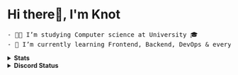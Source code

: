# Hi there👋, I'm Knot 

<pre>
- 👨‍🎓 I’m studying Computer science at University 🎓
- 🌱 I’m currently learning Frontend, Backend, DevOps & everything 🤪
</pre>
<!-- 
<details open><summary><strong>Tech stacks</strong></summary>
<img src="https://img.shields.io/badge/TypeScript-007ACC?style=for-the-badge&logo=typescript&logoColor=white" alt="Typescript">
<img src="https://img.shields.io/badge/javascript-%23323330.svg?style=for-the-badge&logo=javascript&logoColor=%23F7DF1E" alt="Javascript">
<img src="https://img.shields.io/badge/react-%2320232a.svg?style=for-the-badge&logo=react&logoColor=%2361DAFB" alt="React">
<img src="https://img.shields.io/badge/MUI-%230081CB.svg?style=for-the-badge&logo=mui&logoColor=white" alt="mui">
<img src="https://img.shields.io/badge/styled--components-DB7093?style=for-the-badge&logo=styled-components&logoColor=white" alt="styled-components">
<img src="https://img.shields.io/badge/nestjs-%23E0234E.svg?style=for-the-badge&logo=nestjs&logoColor=white" alt="NestJS">
<img src="https://img.shields.io/badge/MySQL-005C84?style=for-the-badge&logo=mysql&logoColor=white" alt="MySQL">
<img src="https://img.shields.io/badge/PostgreSQL-316192?style=for-the-badge&logo=postgresql&logoColor=white" alt="PostgreSQL">
<img src="https://img.shields.io/badge/git-%23F05033.svg?style=for-the-badge&logo=git&logoColor=white" alt="Git">
</details>
-->

<details><summary><strong>Stats</strong></summary>
<img src="https://github-readme-stats.vercel.app/api?username=Notties&show_icons=true&theme=tokyonight" alt="stats">
<img src="https://github-readme-stats.vercel.app/api/top-langs/?username=anuraghazra&layout=compact&theme=tokyonight" alt="stats">
</details>

<details><summary><strong>Discord Status</strong></summary>
<img src="https://discord.c99.nl/widget/theme-1/674982630357205007.png">
</details>

<!-- 
😋
Github-Stats: https://github.com/anuraghazra/github-readme-stats
Dev-icons: https://shields.io/
Discord Status Banner: https://discord.c99.nl/
-->
